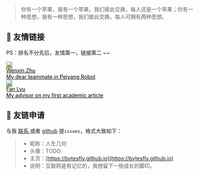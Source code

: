 
> 你有一个苹果，我有一个苹果，我们彼此交换，每人还是一个苹果；你有一种思想，我有一种思想，我们彼此交换，每人可拥有两种思想。


##  🥂 友情链接

PS：排名不分先后，友情第一，链接第二 ~~


<div class="friends">
     <a class="a-friend" target="_blank" style="background-color:#FF9966;color:black" href="www.zxmh.cloud">
        <img class="blog-avatar" src="https://avatars.githubusercontent.com/u/107788931?v=4">
        <div class="text-container">
            <div class="name">Wenxin Zhu</div>
            <div class="description">My dear teammate in Peiyang Robot</div>
        </div>
    </a>
     <a class="a-friend" target="_blank" style="background-color:#98b755;color:black" href="https://fanlyu.com/">
        <img class="blog-avatar" src="https://fanlyu.com/img/IMG_0900.PNG">
        <div class="text-container">
            <div class="name">Fan Lyu</div>
            <div class="description">My advisor on my first academic article</div>
        </div>
    </a>
</div>



## 📃 友链申请

与我 [ 联系 ](https://bytesfly.github.io/blog/#/about/?id=💌-联系) 或者 [github](https://github.com/RenshengJi/blog/blob/master/about/Friends.md) 提`issues`，格式大致如下：

> * 昵称：人生几何
> * 头像：TODO:
> * 主页：[https://bytesfly.github.io](https://bytesfly.github.io)
> * 说明：互联网是有记忆的，我想留下一些成长的脚印。

